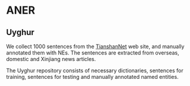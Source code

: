 # ANER
## Uyghur
We collect 1000 sentences from the [TianshanNet](http://uy.ts.cn/)  web site, and manually annotated them with NEs. The sentences are extracted from overseas, domestic and Xinjiang news articles.

The Uyghur repository consists of necessary dictionaries, sentences for training, sentences for testing and manually annotated named entities.
